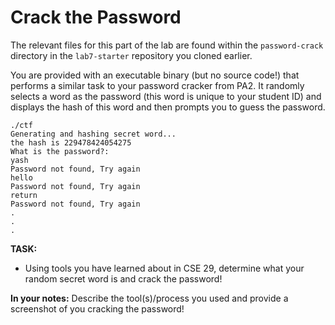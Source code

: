 # Crack the Password

The relevant files for this part of the lab are found within the `password-crack` directory in the `lab7-starter` repository you cloned earlier.

You are provided with an executable binary (but no source code!) that performs a similar task to your password cracker from PA2. It randomly selects a word as the password (this word is unique to your student ID) and displays the hash of this word and then prompts you to guess the password.

```
./ctf
Generating and hashing secret word...
the hash is 229478424054275
What is the password?: 
yash
Password not found, Try again 
hello
Password not found, Try again 
return
Password not found, Try again
.
.
.
```

**TASK:**
- Using tools you have learned about in CSE 29, determine what your random secret word is and crack the password!

**In your notes:** Describe the tool(s)/process you used and provide a screenshot of you cracking the password!
